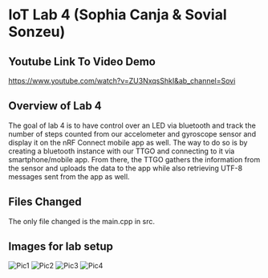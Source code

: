 # IoT Lab 4 (Sophia Canja & Sovial Sonzeu)

## Youtube Link To Video Demo
https://www.youtube.com/watch?v=ZU3NxqsShkI&ab_channel=Sovi

## Overview of Lab 4
The goal of lab 4 is to have control over an LED via bluetooth and track the number of
steps counted from our accelometer and gyroscope sensor and display it on the nRF Connect mobile app as well. 
The way to do so is by creating a bluetooth instance with our TTGO and connecting to it via smartphone/mobile app. 
From there, the TTGO gathers the information from the sensor and uploads the data to the app while also retrieving UTF-8 messages
sent from the app as well. 

## Files Changed
The only file changed is the main.cpp in src. 

## Images for lab setup
![Pic1](images/Part1.jpg)
![Pic2](images/Part2.jpg)
![Pic3](images/Part3.jpg)
![Pic4](images/Part4.jpg)
